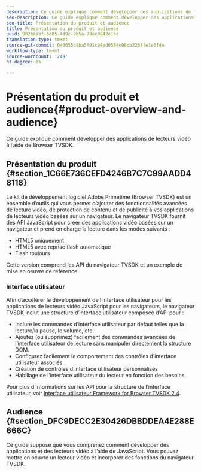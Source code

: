 ```yaml
---
description: Ce guide explique comment développer des applications de lecteurs vidéo à l’aide de Browser TVSDK.
seo-description: Ce guide explique comment développer des applications de lecteurs vidéo à l’aide de Browser TVSDK.
seo-title: Présentation du produit et audience
title: Présentation du produit et audience
uuid: 902baabf-5e85-4d9c-8b5a-70ec0842e1bc
translation-type: tm+mt
source-git-commit: 040655d8ba5f91c98ed0584c08db226ffe1e0f4e
workflow-type: tm+mt
source-wordcount: '249'
ht-degree: 0%

---
```



# Présentation du produit et audience{#product-overview-and-audience}

Ce guide explique comment développer des applications de lecteurs vidéo à l’aide de Browser TVSDK.

## Présentation du produit {#section_1C66E736CEFD4246B7C7C99AADD48118}

Le kit de développement logiciel Adobe Primetime (Browser TVSDK) est un ensemble d’outils qui vous permet d’ajouter des fonctionnalités avancées de lecture vidéo, de protection de contenu et de publicité à vos applications de lecteurs vidéo basées sur un navigateur. Le navigateur TVSDK fournit des API JavaScript pour créer des applications vidéo basées sur un navigateur et prend en charge la lecture dans les modes suivants :

* HTML5 uniquement
* HTML5 avec reprise flash automatique
* Flash toujours

Cette version comprend les API du navigateur TVSDK et un exemple de mise en oeuvre de référence.

### Interface utilisateur

Afin d’accélérer le développement de l’interface utilisateur pour les applications de lecteurs vidéo JavaScript pour les navigateurs, le navigateur TVSDK inclut une structure d’interface utilisateur composée d’API pour :

* Inclure les commandes d’interface utilisateur par défaut telles que la lecture/la pause, le volume, etc.
* Ajoutez (ou supprimez) facilement des commandes avancées de l’interface utilisateur de lecture sans manipuler directement la structure DOM.
* Configurez facilement le comportement des contrôles d&#39;interface utilisateur associés
* Création de contrôles d’interface utilisateur personnalisés
* Habillage de l’interface utilisateur du lecteur en fonction des besoins

Pour plus d’informations sur les API pour la structure de l’interface utilisateur, voir [Interface utilisateur Framework for Browser TVSDK 2.4](https://help.adobe.com/en_US/primetime/api/psdk/btvsdk-ui-framework/index.html).

## Audience {#section_DFC9DECC2E30426DBBDDEA4E288E666C}

Ce guide suppose que vous comprenez comment développer des applications et des lecteurs vidéo à l’aide de JavaScript. Vous pouvez mettre en oeuvre un lecteur vidéo et incorporer des fonctions du navigateur TVSDK.